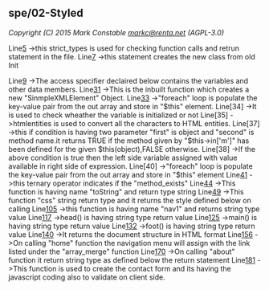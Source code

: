 ## spe/02-Styled

_Copyright (C) 2015 Mark Constable <markc@renta.net> (AGPL-3.0)_


Line[5]  ->this strict_types is used for checking function calls and retrun statement in the file.
Line[7] ->this statement creates the new class from old Init

Line[9] ->The access specifier declaired below contains the variables and other data members.
Line[31] ->This is the inbuilt function which creates a new "SinmpleXMLElement" Object.
Line[33] ->"foreach" loop is populate the key-value pair from the out array and store in "$this" element.
Line[34] ->It is used to check wheather the variable is initialized or not
Line[35] ->htmlentities is used to convert all the characters to HTML entities.
Line[37] ->this if condition is having two parameter "first" is object and "second" is method name.it returns TRUE if the method given by "$this->in['m']" has been defined for the given $this(object),FALSE otherwise.
Line[38] ->If the above condition is true then the left side variable assigned with value available in right side of expression.
Line[40] ->"foreach" loop is populate the key-value pair from the out array and store in "$this" element
Line[41] ->this ternary operator indicates if the "method_exists"
Line[44] ->This function is having name "toString" and return type string
Line[49] ->This function "css" string return type and it returns the style defined below on calling
Line[105] ->this function is having name "nav1" and returns string type value
Line[117] ->head() is having string type return value
Line[125] ->main() is having string type return value
Line[132] ->foot() is having string type return value
Line[140] ->It returns the document structure in HTML format
Line[156] ->On calling "home" function the navigation menu will assign with the link listed under the "array_merge" function
Line[170] ->On calling "about" function it return string type as defined below the return statement
Line[181] ->This function is used to create the contact form and its having the javascript coding also to validate on client side.





[5]: https://github.com/markc/spe/blob/master/01-Simple/index.php#L5
[7]: https://github.com/markc/spe/blob/master/01-Simple/index.php#L7
[9]: https://github.com/markc/spe/blob/master/01-Simple/index.php#L9
[31]: https://github.com/markc/spe/blob/master/01-Simple/index.php#L31
[33]: https://github.com/markc/spe/blob/master/01-Simple/index.php#L33
[34]: https://github.com/markc/spe/blob/master/01-Simple/index.php#L34
[35]: https://github.com/markc/spe/blob/master/01-Simple/index.php#L35
[37]: https://github.com/markc/spe/blob/master/01-Simple/index.php#L37
[38]: https://github.com/markc/spe/blob/master/01-Simple/index.php#L38
[41]: https://github.com/markc/spe/blob/master/01-Simple/index.php#L41
[44]: https://github.com/markc/spe/blob/master/01-Simple/index.php#L44
[49]: https://github.com/markc/spe/blob/master/01-Simple/index.php#L49
[105]:https://github.com/markc/spe/blob/master/01-Simple/index.php#L105
[117]:https://github.com/markc/spe/blob/master/01-Simple/index.php#L117
[125]:https://github.com/markc/spe/blob/master/01-Simple/index.php#L125
[132]:https://github.com/markc/spe/blob/master/01-Simple/index.php#L132
[140]:https://github.com/markc/spe/blob/master/01-Simple/index.php#L140
[156]:https://github.com/markc/spe/blob/master/01-Simple/index.php#L156
[170]:https://github.com/markc/spe/blob/master/01-Simple/index.php#L170
[181]:https://github.com/markc/spe/blob/master/01-Simple/index.php#L181


